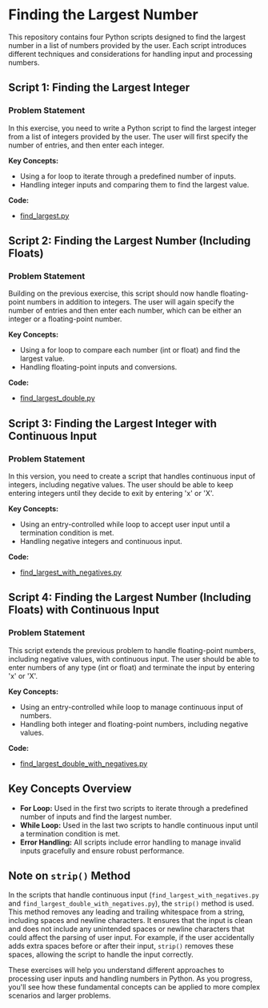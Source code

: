 # Finding the Largest Number

This repository contains four Python scripts designed to find the largest number in a list of numbers provided by the user. Each script introduces different techniques and considerations for handling input and processing numbers. 

## Script 1: Finding the Largest Integer

### Problem Statement

In this exercise, you need to write a Python script to find the largest integer from a list of integers provided by the user. The user will first specify the number of entries, and then enter each integer. 

**Key Concepts:**
- Using a for loop to iterate through a predefined number of inputs.
- Handling integer inputs and comparing them to find the largest value.

**Code:**
- [find_largest.py](find_largest.py)

## Script 2: Finding the Largest Number (Including Floats)

### Problem Statement

Building on the previous exercise, this script should now handle floating-point numbers in addition to integers. The user will again specify the number of entries and then enter each number, which can be either an integer or a floating-point number.

**Key Concepts:**
- Using a for loop to compare each number (int or float) and find the largest value.
- Handling floating-point inputs and conversions.

**Code:**
- [find_largest_double.py](find_largest_double.py)

## Script 3: Finding the Largest Integer with Continuous Input

### Problem Statement

In this version, you need to create a script that handles continuous input of integers, including negative values. The user should be able to keep entering integers until they decide to exit by entering 'x' or 'X'.

**Key Concepts:**
- Using an entry-controlled while loop to accept user input until a termination condition is met.
- Handling negative integers and continuous input.

**Code:**
- [find_largest_with_negatives.py](find_largest_with_negatives.py)

## Script 4: Finding the Largest Number (Including Floats) with Continuous Input

### Problem Statement

This script extends the previous problem to handle floating-point numbers, including negative values, with continuous input. The user should be able to enter numbers of any type (int or float) and terminate the input by entering 'x' or 'X'.

**Key Concepts:**
- Using an entry-controlled while loop to manage continuous input of numbers.
- Handling both integer and floating-point numbers, including negative values.

**Code:**
- [find_largest_double_with_negatives.py](find_largest_double_with_negatives.py)

## Key Concepts Overview

- **For Loop:** Used in the first two scripts to iterate through a predefined number of inputs and find the largest number.
- **While Loop:** Used in the last two scripts to handle continuous input until a termination condition is met.
- **Error Handling:** All scripts include error handling to manage invalid inputs gracefully and ensure robust performance.

## Note on `strip()` Method

In the scripts that handle continuous input (`find_largest_with_negatives.py` and `find_largest_double_with_negatives.py`), the `strip()` method is used. This method removes any leading and trailing whitespace from a string, including spaces and newline characters. It ensures that the input is clean and does not include any unintended spaces or newline characters that could affect the parsing of user input. For example, if the user accidentally adds extra spaces before or after their input, `strip()` removes these spaces, allowing the script to handle the input correctly.

These exercises will help you understand different approaches to processing user inputs and handling numbers in Python. As you progress, you'll see how these fundamental concepts can be applied to more complex scenarios and larger problems.
